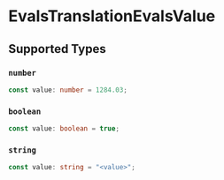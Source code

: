 # EvalsTranslationEvalsValue


## Supported Types

### `number`

```typescript
const value: number = 1284.03;
```

### `boolean`

```typescript
const value: boolean = true;
```

### `string`

```typescript
const value: string = "<value>";
```

